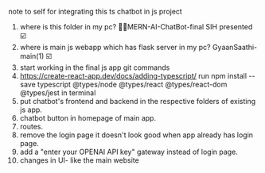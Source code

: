 note to self
for integrating this ts chatbot in js project
1. where is this folder in my pc? 🌟🌟MERN-AI-ChatBot-final SIH presented  ☑️
2. where is main js webapp which has flask server in my pc? GyaanSaathi-main(1) ☑️
3. start working in the final js app git commands
4. https://create-react-app.dev/docs/adding-typescript/ run npm install --save typescript @types/node @types/react @types/react-dom @types/jest in terminal 
5. put chatbot's frontend and backend in the respective folders of existing js app.
6. chatbot button in homepage of main app.
7. routes.
8. remove the login page it doesn't look good when app already has login page.
9. add a "enter your OPENAI API key" gateway instead of login page.
10. changes in UI- like the main website
